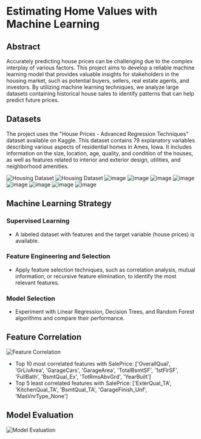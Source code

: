 # Estimating Home Values with Machine Learning

## Abstract
Accurately predicting house prices can be challenging due to the complex interplay of various factors. This project aims to develop a reliable machine learning model that provides valuable insights for stakeholders in the housing market, such as potential buyers, sellers, real estate agents, and investors. By utilizing machine learning techniques, we analyze large datasets containing historical house sales to identify patterns that can help predict future prices.

## Datasets
The project uses the "House Prices - Advanced Regression Techniques" dataset available on Kaggle. This dataset contains 79 explanatory variables describing various aspects of residential homes in Ames, Iowa. It includes information on the size, location, age, quality, and condition of the houses, as well as features related to interior and exterior design, utilities, and neighborhood amenities.

![Housing Dataset](https://github.com/Manuel-Aragon/prediciting_housing_prices/assets/73243037/e005bec3-44c1-4352-9346-4460f881117b)
![Housing Dataset](https://github.com/Manuel-Aragon/prediciting_housing_prices/assets/73243037/02a9029d-df6c-46c4-b68a-a3577abaed2e)
![image](https://github.com/Manuel-Aragon/prediciting_housing_prices/assets/73243037/b9360c6a-1f5a-4119-a7ab-6700b319baeb)
![image](https://github.com/Manuel-Aragon/prediciting_housing_prices/assets/73243037/628875dc-4607-4ae8-8c86-0357baec6b79)
![image](https://github.com/Manuel-Aragon/prediciting_housing_prices/assets/73243037/6e77b7d5-d692-4f3b-a2bd-1319fda85578)
![image](https://github.com/Manuel-Aragon/prediciting_housing_prices/assets/73243037/36f83af7-67e6-410f-9f7e-8998c56e9006)
![image](https://github.com/Manuel-Aragon/prediciting_housing_prices/assets/73243037/885a08b3-0057-45be-b5f5-b9a680f562d0)
![image](https://github.com/Manuel-Aragon/prediciting_housing_prices/assets/73243037/803289f8-00a8-4880-a905-e3070eecefb0)
![image](https://github.com/Manuel-Aragon/prediciting_housing_prices/assets/73243037/831f6200-83b9-45fe-b6b5-4895d0c0d262)
![image](https://github.com/Manuel-Aragon/prediciting_housing_prices/assets/73243037/cd50c199-dec5-4d85-ac1d-7ef334ad7a25)

## Machine Learning Strategy
### Supervised Learning
- A labeled dataset with features and the target variable (house prices) is available.
### Feature Engineering and Selection
- Apply feature selection techniques, such as correlation analysis, mutual information, or recursive feature elimination, to identify the most relevant features.
### Model Selection
- Experiment with Linear Regression, Decision Trees, and Random Forest algorithms and compare their performance.

## Feature Correlation
![Feature Correlation](https://github.com/Manuel-Aragon/prediciting_housing_prices/assets/73243037/d460b4cd-be87-4f32-baa2-928fa9b5a325)

- Top 10 most correlated features with SalePrice: ['OverallQual', 'GrLivArea', 'GarageCars', 'GarageArea', 'TotalBsmtSF', '1stFlrSF', 'FullBath', 'BsmtQual_Ex', 'TotRmsAbvGrd', 'YearBuilt']
- Top 5 least correlated features with SalePrice: ['ExterQual_TA', 'KitchenQual_TA', 'BsmtQual_TA', 'GarageFinish_Unf', 'MasVnrType_None']

## Model Evaluation
![Model Evaluation](https://github.com/Manuel-Aragon/prediciting_housing_prices/assets/73243037/89b4e4c4-cdee-4f0c-a63c-d84b7eee03c4)
